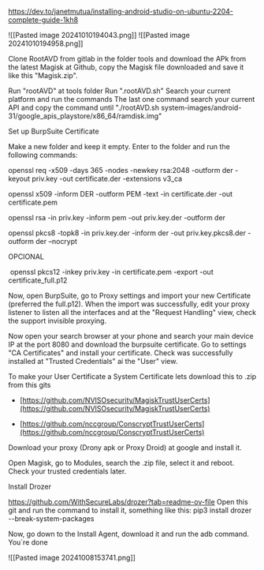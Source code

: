 https://dev.to/janetmutua/installing-android-studio-on-ubuntu-2204-complete-guide-1kh8


![[Pasted image 20241010194043.png]]
![[Pasted image 20241010194958.png]]

Clone RootAVD from gitlab in the folder tools and download the APk from the latest Magisk at Github, copy the Magisk file downloaded and save it like this "Magisk.zip".

Run "rootAVD" at tools folder
Run ".rootAVD.sh"
Search your current platform and run the commands
The last one command search your current API and copy the command until "./rootAVD.sh system-images/android-31/google_apis_playstore/x86_64/ramdisk.img"


Set up BurpSuite Certificate

Make a new folder and keep it empty.
Enter to the folder and run the following commands:

openssl req -x509 -days 365 -nodes -newkey rsa:2048 -outform der -keyout priv.key -out certificate.der -extensions v3_ca

openssl x509 -inform DER -outform PEM -text -in certificate.der -out certificate.pem

openssl rsa -in priv.key -inform pem -out priv.key.der -outform der

openssl pkcs8 -topk8 -in priv.key.der -inform der -out priv.key.pkcs8.der -outform der –nocrypt


OPCIONAL

 openssl pkcs12 -inkey priv.key -in certificate.pem -export -out certificate_full.p12

Now, open BurpSuite, go to Proxy settings and import your new Certificate (preferred the full.p12). When the import was successfully, edit your proxy listener to listen all the interfaces and at the "Request Handling" view, check the support invisible proxying.

Now open your search browser at your phone and search your main device IP at the port 8080 and download the burpsuite certificate. Go to settings "CA Certificates" and install your certificate. Check was successfully installed at "Trusted Credentials" ai the "User" view.

To make your User Certificate a System Certificate lets download this to .zip from this gits

- [https://github.com/NVISOsecurity/MagiskTrustUserCerts](https://github.com/NVISOsecurity/MagiskTrustUserCerts)
    
- [https://github.com/nccgroup/ConscryptTrustUserCerts](https://github.com/nccgroup/ConscryptTrustUserCerts)

Download your proxy (Drony apk or Proxy Droid) at google and install it. 

Open Magisk, go to Modules, search the .zip file, select it and reboot. Check your trusted credentials later.


Install Drozer

https://github.com/WithSecureLabs/drozer?tab=readme-ov-file
Open this git and run the command to install it, something like this:
pip3 install drozer --break-system-packages

Now, go down to the Install Agent, download it and run the adb command. You`re done

![[Pasted image 20241008153741.png]]